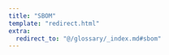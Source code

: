 ```yaml
---
title: "SBOM"
template: "redirect.html"
extra:
  redirect_to: "@/glossary/_index.md#sbom"
---
```


&nbsp;
